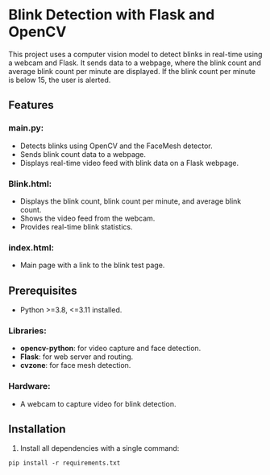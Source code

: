 # Blink Detection with Flask and OpenCV

This project uses a computer vision model to detect blinks in real-time using a webcam and Flask. It sends data to a webpage, where the blink count and average blink count per minute are displayed. If the blink count per minute is below 15, the user is alerted.

## Features

### main.py:
- Detects blinks using OpenCV and the FaceMesh detector.
- Sends blink count data to a webpage.
- Displays real-time video feed with blink data on a Flask webpage.

### Blink.html:
- Displays the blink count, blink count per minute, and average blink count.
- Shows the video feed from the webcam.
- Provides real-time blink statistics.

### index.html:
- Main page with a link to the blink test page.

## Prerequisites
- Python >=3.8, <=3.11 installed.

### Libraries:
- **opencv-python**: for video capture and face detection.
- **Flask**: for web server and routing.
- **cvzone**: for face mesh detection.

### Hardware:
- A webcam to capture video for blink detection.

## Installation

1. Install all dependencies with a single command:
  ```
  pip install -r requirements.txt
  ```